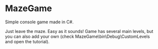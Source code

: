 # MazeGame

Simple console game made in C#. 

Just leave the maze. Easy as it sounds!
Game has several main levels, but you can also add your own (check MazeGame\bin\Debug\CustomLevels and open the tutorial).
